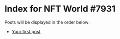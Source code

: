 # Index for NFT World #7931
Posts will be displayed in the order below:

- [Your first post](./001-first.md)

